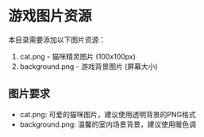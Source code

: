 # 游戏图片资源

本目录需要添加以下图片资源：

1. cat.png - 猫咪精灵图片 (100x100px)
2. background.png - 游戏背景图片 (屏幕大小)

## 图片要求

- cat.png: 可爱的猫咪图片，建议使用透明背景的PNG格式
- background.png: 温馨的室内场景背景，建议使用暖色调 